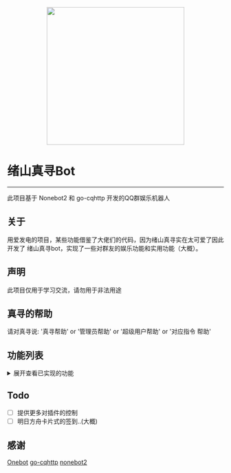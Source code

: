 <div align=center><img width="320" height="320" src="https://raw.githubusercontent.com/HibiKier/zhenxun_bot/main/docs/zhenxun.jpg"/></div>

# 绪山真寻Bot
****
此项目基于 Nonebot2 和 go-cqhttp 开发的QQ群娱乐机器人
## 关于
用爱发电的项目，某些功能借鉴了大佬们的代码，因为绪山真寻实在太可爱了因此开发了 
绪山真寻bot，实现了一些对群友的娱乐功能和实用功能（大概）。

## 声明
此项目仅用于学习交流，请勿用于非法用途

## 真寻的帮助
请对真寻说: '真寻帮助' or '管理员帮助' or '超级用户帮助' or '对应指令 帮助'


## 功能列表
<details>
<summary>展开查看已实现的功能</summary>

## 已实现的常用功能
- [x] 昵称系统（群与群与私聊分开.）
- [x] 图灵AI（会把'你'等关键字替换为你的昵称）  
- [x] 签到/我的签到/好感度排行（影响色图概率和开箱次数，支持配置）
- [x] 发送某文件夹下的随机图片（支持自定义，默认：美图，萝莉，壁纸）
- [x] 色图（可配置是否存储到本地，并会判断该色图是否已在本地，存在则跳过）
- [x] coser
- [x] 黑白草图生成器
- [x] 鸡汤/语录
- [x] 骂我（钉宫语音）
- [x] 戳一戳（概率发送美图，钉宫语音或者戳回去）
- [x] 模拟开箱/我的开箱/群开箱统计/我的金色/设置cookie（csgo，内置爬虫脚本，需要提前抓取数据和图片，需要session，可能需要代理，阿里云服务器等ip也许已经被ban了（我无代理访问失败），如果访问太多账号可能被封掉！）
- [x] 鲁迅说过
- [x] 构造假消息（自定义的分享链接）
- [x] 商店/我的金币/购买道具/使用道具
- [x] 原神/明日方舟/赛马娘的抽卡【原神抽卡设置小保底与大保底/重置原神抽卡次数】（根据bwiki自动更新）
- [x] 骰子娘（nb2商店插件）
- [x] 我有一个朋友想问问..（pcrbot插件..重构）
- [x] 原神黄历
- [x] 原神今日素材/天赋材料
- [x] 原神资源查询

- [x] pil对图片的一些操作
- [x] BUFF饰品底价查询（需要session）
- [x] 天气查询  
- [x] 疫情查询
- [x] bt搜索
- [x] reimu搜索（上车）
- [x] 靠图识番
- [x] 以图搜图
- [x] 搜番
- [x] 点歌
- [x] epic免费游戏
- [x] p站排行榜（可含参数）
- [x] p站搜图（可含参数）
- [x] 翻译（日英韩）

- [x] 群内csgo服务器（如果没有csgo服务器请删除）
- [x] 查看当前群欢迎消息
- [x] 查看该群自己的权限
- [x] 我的信息（只是为了看看什么时候入群）
- [x] 更新信息（如果继续更新的话）
- [x] go-cqhttp最新版下载和上传（不需要请删除）
- [x] 滴滴滴-（用户对超级用户发送消息）

## 已实现的管理员功能
- [x] 更新群组成员信息
- [x] 95%的功能开关
- [x] 查看群内被动技能状态
- [x] 自定义群欢迎消息（是真寻的不是管家的！）
- [x] .ban/.unban（支持设置ban时长）
- [x] 刷屏禁言相关：刷屏检测设置/设置禁言时长/设置检测次数
- [x] 上传图片 （上传图片至指定图库）
- [x] 移动图片  （同上）
- [x] 删除图片  （同上）

## 已实现的超级用户功能
- [x] 添加/删除管理
- [x] 开启/关闭指定群的广播通知
- [x] 广播
- [x] 自检（检查系统状态）  
- [x] 所有群组/所有好友
- [x] 退出指定群
- [x] 更新好友信息/更新群信息
- [x] /t（对用户进行回复或发送消息）

## 已实现的被动技能
- [x] 开启/关闭进群欢迎
- [x] 开启/关闭早晚安  
- [x] 开启/关闭每日开箱重置提醒
- [x] 开启/关闭b站转发解析
- [x] 开启/关闭丢人爬（爬表情包）
- [x] 开启/关闭epic通知（每日发送epic免费游戏链接）
- [x] 开启/关闭原神黄历提醒

## 已实现的看不见的技能！
- [x] 复读
- [x] 刷屏禁言检测
- [x] 功能调用统计
- [x] 检测恶意触发命令（将被最高权限ban掉30分钟，只有最高权限(9级)可以进行unban）
- [x] 自动同意好友请求，加群请求将会提醒管理员等等
- [x] 群聊时间检测（当群聊最后一人发言时间大于当前36小时后将关闭该群所有通知（即被动技能））
- [x] 支持对各个管理员功能的权限配置
</details>

## Todo
- [ ] 提供更多对插件的控制
- [ ] 明日方舟卡片式的签到..(大概)

## 感谢
[Onebot]("https://github.com/howmanybots/onebot")
[go-cqhttp]("https://github.com/Mrs4s/go-cqhttp")
[nonebot2]("https://github.com/nonebot/nonebot2")
